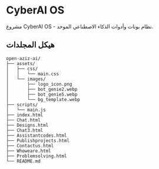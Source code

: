 # CyberAI OS

مشروع CyberAI OS - نظام بوتات وأدوات الذكاء الاصطناعي الموحد.

## هيكل المجلدات

```
open-aziz-ai/
├── assets/
│   ├── css/
│   │   └── main.css
│   └── images/
│       ├── logo_icon.png
│       ├── bot_genie2.webp
│       ├── bot_genie5.webp
│       └── bg_template.webp
├── scripts/
│   └── main.js
├── index.html
├── Chat.html
├── Designs.html
├── Chat3.html
├── Assistantcodes.html
├── Publishprojects.html
├── Contactus.html
├── Whoweare.html
├── Problemsolving.html
└── README.md
```
